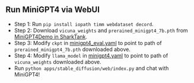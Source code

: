 ## Run MiniGPT4 via WebUI

- Step 1: Run `pip install iopath timm webdataset decord`.
- Step 2: Download `vicuna_weights` and `prerained_minigpt4_7b.pth` from [MiniGPT4Demo in SharkTank](https://console.cloud.google.com/storage/browser/shark_tank/MiniGPT4Demo;tab=objects?pageState=(%22StorageObjectListTable%22:(%22f%22:%22%255B%255D%22))&authuser=0&prefix=&forceOnObjectsSortingFiltering=false).
- Step 3: Modify `ckpt` in [minigpt4_eval.yaml](https://github.com/Abhishek-Varma/SHARK/blob/wip_minigpt4/apps/stable_diffusion/web/ui/MiniGPT4/eval_configs/minigpt4_eval.yaml) to point to path of `prerained_minigpt4_7b.pth` downloaded above.
- Step 4: Modify `llama_model` in [minigpt4.yaml](https://github.com/Abhishek-Varma/SHARK/blob/wip_minigpt4/apps/stable_diffusion/web/ui/MiniGPT4/minigpt4/configs/models/minigpt4.yaml) to point to path of `vicuna_weights` downloaded above.
- Run `python apps/stable_diffusion/web/index.py` and chat with MiniGPT4!
